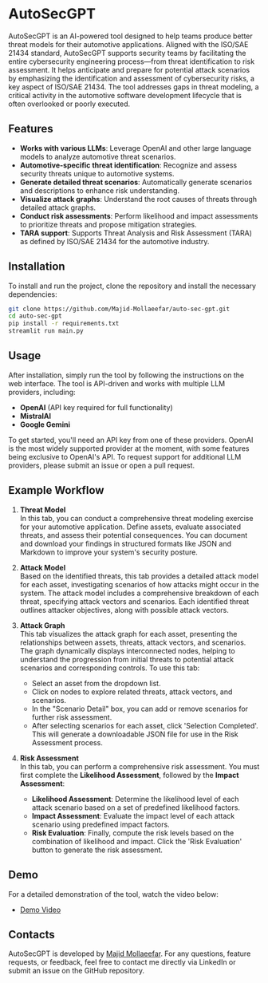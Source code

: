 # AutoSecGPT

AutoSecGPT is an AI-powered tool designed to help teams produce better threat models for their automotive applications. Aligned with the ISO/SAE 21434 standard, AutoSecGPT supports security teams by facilitating the entire cybersecurity engineering process—from threat identification to risk assessment. It helps anticipate and prepare for potential attack scenarios by emphasizing the identification and assessment of cybersecurity risks, a key aspect of ISO/SAE 21434. The tool addresses gaps in threat modeling, a critical activity in the automotive software development lifecycle that is often overlooked or poorly executed.

## Features
- **Works with various LLMs**: Leverage OpenAI and other large language models to analyze automotive threat scenarios.
- **Automotive-specific threat identification**: Recognize and assess security threats unique to automotive systems.
- **Generate detailed threat scenarios**: Automatically generate scenarios and descriptions to enhance risk understanding.
- **Visualize attack graphs**: Understand the root causes of threats through detailed attack graphs.
- **Conduct risk assessments**: Perform likelihood and impact assessments to prioritize threats and propose mitigation strategies.
- **TARA support**: Supports Threat Analysis and Risk Assessment (TARA) as defined by ISO/SAE 21434 for the automotive industry.

## Installation

To install and run the project, clone the repository and install the necessary dependencies:

```bash
git clone https://github.com/Majid-Mollaeefar/auto-sec-gpt.git
cd auto-sec-gpt
pip install -r requirements.txt
streamlit run main.py
```

## Usage

After installation, simply run the tool by following the instructions on the web interface. The tool is API-driven and works with multiple LLM providers, including:

- **OpenAI** (API key required for full functionality)
- **MistralAI**
- **Google Gemini**

To get started, you'll need an API key from one of these providers. OpenAI is the most widely supported provider at the moment, with some features being exclusive to OpenAI's API. To request support for additional LLM providers, please submit an issue or open a pull request.


## Example Workflow

1. **Threat Model**  
   In this tab, you can conduct a comprehensive threat modeling exercise for your automotive application. Define assets, evaluate associated threats, and assess their potential consequences. You can document and download your findings in structured formats like JSON and Markdown to improve your system's security posture.

2. **Attack Model**  
   Based on the identified threats, this tab provides a detailed attack model for each asset, investigating scenarios of how attacks might occur in the system. The attack model includes a comprehensive breakdown of each threat, specifying attack vectors and scenarios. Each identified threat outlines attacker objectives, along with possible attack vectors.

3. **Attack Graph**  
   This tab visualizes the attack graph for each asset, presenting the relationships between assets, threats, attack vectors, and scenarios. The graph dynamically displays interconnected nodes, helping to understand the progression from initial threats to potential attack scenarios and corresponding controls. To use this tab:
   - Select an asset from the dropdown list.
   - Click on nodes to explore related threats, attack vectors, and scenarios.
   - In the "Scenario Detail" box, you can add or remove scenarios for further risk assessment.
   - After selecting scenarios for each asset, click 'Selection Completed'. This will generate a downloadable JSON file for use in the Risk Assessment process.

4. **Risk Assessment**  
   In this tab, you can perform a comprehensive risk assessment. You must first complete the **Likelihood Assessment**, followed by the **Impact Assessment**:
   - **Likelihood Assessment**: Determine the likelihood level of each attack scenario based on a set of predefined likelihood factors.
   - **Impact Assessment**: Evaluate the impact level of each attack scenario using predefined impact factors.
   - **Risk Evaluation**: Finally, compute the risk levels based on the combination of likelihood and impact. Click the 'Risk Evaluation' button to generate the risk assessment.

## Demo

For a detailed demonstration of the tool, watch the video below:

- [Demo Video](https://majidml.com/assets/tool/long-demo.mp4)

## Contacts

AutoSecGPT is developed by [Majid Mollaeefar](https://www.linkedin.com/in/majid-mollaeefar/). For any questions, feature requests, or feedback, feel free to contact me directly via LinkedIn or submit an issue on the GitHub repository.
